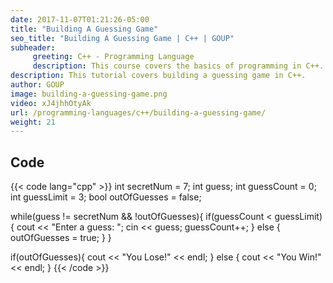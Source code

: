 ```yaml
---
date: 2017-11-07T01:21:26-05:00
title: "Building A Guessing Game"
seo_title: "Building A Guessing Game | C++ | GOUP"
subheader:
     greeting: C++ - Programming Language
     description: This course covers the basics of programming in C++. Work your way through the videos/articles and I'll teach you everything you need to know to start your programming journey!
description: This tutorial covers building a guessing game in C++.
author: GOUP
image: building-a-guessing-game.png
video: xJ4jhhOtyAk
url: /programming-languages/c++/building-a-guessing-game/
weight: 21
---
```


## Code

{{< code lang="cpp" >}}
int secretNum = 7;
int guess;
int guessCount = 0;
int guessLimit = 3;
bool outOfGuesses = false;

while(guess != secretNum && !outOfGuesses){
     if(guessCount < guessLimit){
          cout << "Enter a guess: ";
          cin << guess;
          guessCount++;
     } else {
          outOfGuesses = true;
     }
}

if(outOfGuesses){
     cout << "You Lose!" << endl;
} else {
     cout << "You Win!" << endl;
}
{{< /code >}}